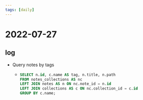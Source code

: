 ```yaml
---
tags: [daily]
---
```


# 2022-07-27

## log
- Query notes by tags
  - ```sql
    SELECT n.id, c.name AS tag, n.title, n.path
    FROM notes_collections AS nc
    LEFT JOIN notes AS n ON nc.note_id = n.id
    LEFT JOIN collections AS c ON nc.collection_id = c.id
    GROUP BY c.name;
    ```
